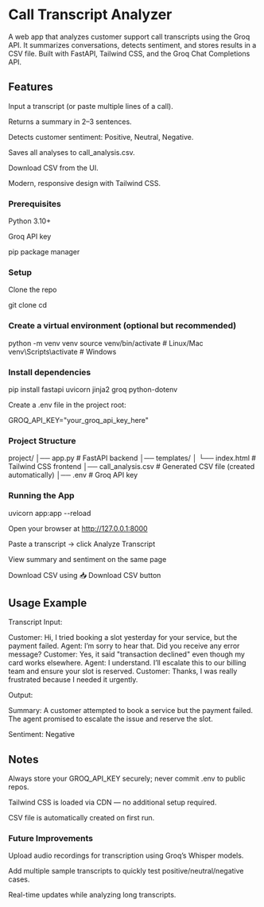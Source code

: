 # Call Transcript Analyzer

A web app that analyzes customer support call transcripts using the Groq API. It summarizes conversations, detects sentiment, and stores results in a CSV file. Built with FastAPI, Tailwind CSS, and the Groq Chat Completions API.

## Features

Input a transcript (or paste multiple lines of a call).

Returns a summary in 2–3 sentences.

Detects customer sentiment: Positive, Neutral, Negative.

Saves all analyses to call_analysis.csv.

Download CSV from the UI.

Modern, responsive design with Tailwind CSS.

### Prerequisites

Python 3.10+

Groq API key

pip package manager

### Setup

Clone the repo

git clone <your-repo-url>
cd <repo-folder>


### Create a virtual environment (optional but recommended)

python -m venv venv
source venv/bin/activate   # Linux/Mac
venv\Scripts\activate      # Windows


### Install dependencies

pip install fastapi uvicorn jinja2 groq python-dotenv


Create a .env file in the project root:

GROQ_API_KEY="your_groq_api_key_here"

### Project Structure
project/
│── app.py                  # FastAPI backend
│── templates/
│     └── index.html        # Tailwind CSS frontend
│── call_analysis.csv       # Generated CSV file (created automatically)
│── .env                    # Groq API key

### Running the App
uvicorn app:app --reload


Open your browser at http://127.0.0.1:8000

Paste a transcript → click Analyze Transcript

View summary and sentiment on the same page

Download CSV using 📥 Download CSV button

## Usage Example

Transcript Input:

Customer: Hi, I tried booking a slot yesterday for your service, but the payment failed.
Agent: I’m sorry to hear that. Did you receive any error message?
Customer: Yes, it said "transaction declined" even though my card works elsewhere.
Agent: I understand. I’ll escalate this to our billing team and ensure your slot is reserved.
Customer: Thanks, I was really frustrated because I needed it urgently.


Output:

Summary: A customer attempted to book a service but the payment failed. The agent promised to escalate the issue and reserve the slot.

Sentiment: Negative

## Notes

Always store your GROQ_API_KEY securely; never commit .env to public repos.

Tailwind CSS is loaded via CDN — no additional setup required.

CSV file is automatically created on first run.

### Future Improvements

Upload audio recordings for transcription using Groq’s Whisper models.

Add multiple sample transcripts to quickly test positive/neutral/negative cases.

Real-time updates while analyzing long transcripts.
